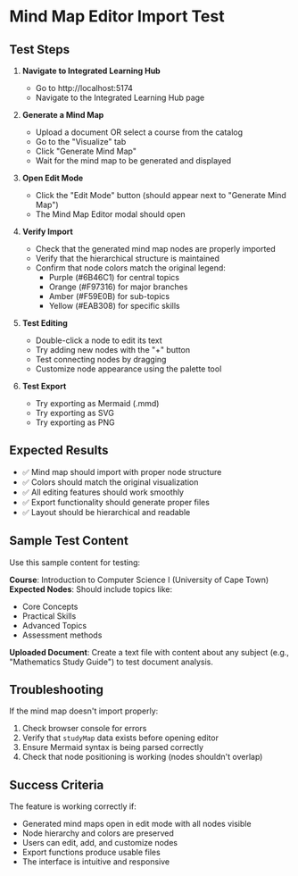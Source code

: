 # Mind Map Editor Import Test

## Test Steps

1. **Navigate to Integrated Learning Hub**
   - Go to http://localhost:5174
   - Navigate to the Integrated Learning Hub page

2. **Generate a Mind Map**
   - Upload a document OR select a course from the catalog
   - Go to the "Visualize" tab
   - Click "Generate Mind Map" 
   - Wait for the mind map to be generated and displayed

3. **Open Edit Mode**
   - Click the "Edit Mode" button (should appear next to "Generate Mind Map")
   - The Mind Map Editor modal should open

4. **Verify Import**
   - Check that the generated mind map nodes are properly imported
   - Verify that the hierarchical structure is maintained
   - Confirm that node colors match the original legend:
     - Purple (#6B46C1) for central topics
     - Orange (#F97316) for major branches  
     - Amber (#F59E0B) for sub-topics
     - Yellow (#EAB308) for specific skills

5. **Test Editing**
   - Double-click a node to edit its text
   - Try adding new nodes with the "+" button
   - Test connecting nodes by dragging
   - Customize node appearance using the palette tool

6. **Test Export**
   - Try exporting as Mermaid (.mmd)
   - Try exporting as SVG
   - Try exporting as PNG

## Expected Results

- ✅ Mind map should import with proper node structure
- ✅ Colors should match the original visualization
- ✅ All editing features should work smoothly
- ✅ Export functionality should generate proper files
- ✅ Layout should be hierarchical and readable

## Sample Test Content

Use this sample content for testing:

**Course**: Introduction to Computer Science I (University of Cape Town)
**Expected Nodes**: Should include topics like:
- Core Concepts
- Practical Skills  
- Advanced Topics
- Assessment methods

**Uploaded Document**: Create a text file with content about any subject (e.g., "Mathematics Study Guide") to test document analysis.

## Troubleshooting

If the mind map doesn't import properly:
1. Check browser console for errors
2. Verify that `studyMap` data exists before opening editor
3. Ensure Mermaid syntax is being parsed correctly
4. Check that node positioning is working (nodes shouldn't overlap)

## Success Criteria

The feature is working correctly if:
- Generated mind maps open in edit mode with all nodes visible
- Node hierarchy and colors are preserved
- Users can edit, add, and customize nodes
- Export functions produce usable files
- The interface is intuitive and responsive 